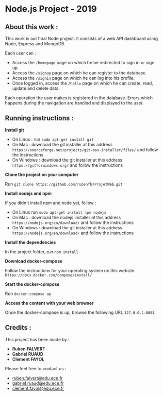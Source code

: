 # Node.js Project - 2019


## About this work :

This work is out final Node project. It consists of a web API dashboard using Node, Express and MongoDB.

Each user can :

* Access the `/homepage` page on which he be redirected to sign in or sign up.
* Access the `/signup` page on which he can register to the database.
* Access the `/signin` page on which he can log into his profile.
* Once logged in, access the `/hello` page on which he can create, read, update and delete data.

Each operation the user makes is registered in the database.
Errors which happens during the navigation are handled and displayed to the user.


## Running instructions :

__Install git__

* On Linux : run `sudo apt-get install git`
* On Mac : download the git installer at this address `https://sourceforge.net/projects/git-osx-installer/files/` and follow the instructions
* On Windows : download the git installer at this address `https://gitforwindows.org/` and follow the instructions


__Clone the project on your computer__

Run `git clone https://github.com/rubenfh/ProjetWeb.git`


__Install nodejs and npm__

If you didn't  install npm and node yet, follow :
* On Linux run `sudo apt-get install npm nodejs`
* On Mac : download the nodejs installer at this address `https://nodejs.org/en/download/` and follow the instructions
* On Windows : download the git installer at this address `https://nodejs.org/en/download/` and follow the instructions


__Install the dependencies__

In the project folder, run `npm install`


__Download docker-compose__

Follow the instructions for your operating system on this website `https://docs.docker.com/compose/install/`


__Start the docker-compose__

Run `docker-compose up`


__Access the content with your web browser__

Once the docker-compose is up, browse the following URL `127.0.0.1:8081`


## Credits :

This project has been made by :
* __Ruben FALVERT__
* __Gabriel RUAUD__
* __Clement FAYOL__

Please feel free to contact us :
* ruben.falvert@edu.ece.fr 
* gabriel.ruaud@edu.ece.fr
* clement.fayol@edu.ece.fr
